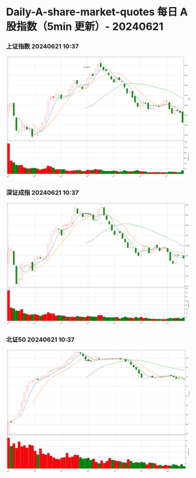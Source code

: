 
# Daily-A-share-market-quotes 每日 A 股指数（5min 更新）- 20240621

### 上证指数 20240621 10:37
![](./fig/2024/6/20240621-sh000001.png)

### 深证成指 20240621 10:37
![](./fig/2024/6/20240621-sz399001.png)

### 北证50 20240621 10:37
![](./fig/2024/6/20240621-bj899050.png)
